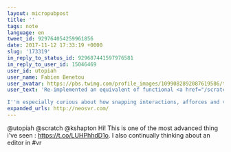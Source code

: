 ```yaml
---
layout: micropubpost
title: ''
tags: note
language: en
tweet_id: 929764054259961856
date: 2017-11-12 17:33:19 +0000
slug: '173319'
in_reply_to_status_id: 929687441597976581
in_reply_to_user_id: 15046469
user_id: utopiah
user_name: Fabien Benetou
user_avatar: https://pbs.twimg.com/profile_images/1099082892087619586/taAydS8U.png
user_text: 'Re-implemented an equivalent of functional <a href="/scratch" class="twitter-atreply pretty-link js-nav" dir="ltr" data-mentioned-user-id="15538226"><s>@</s><b>Scratch</b></a> blocks in 3D and documented your experience? Please share, eager to learn from you!

I''m especially curious about how snapping interactions, afforces and visual feedback on (allowed) grammar can be "pedagogical".<a href="https://t.co/YeLHpjtI4u" class="twitter-timeline-link u-hidden" data-pre-embedded="true" dir="ltr">pic.twitter.com/YeLHpjtI4u</a>'
expanded_urls: http://neosvr.com/
---
```

@utopiah @scratch @kshapton Hi! This is one of the most advanced thing i've seen : https://t.co/LUHPhhdD1o. I also continually thinking about an editor in #vr
